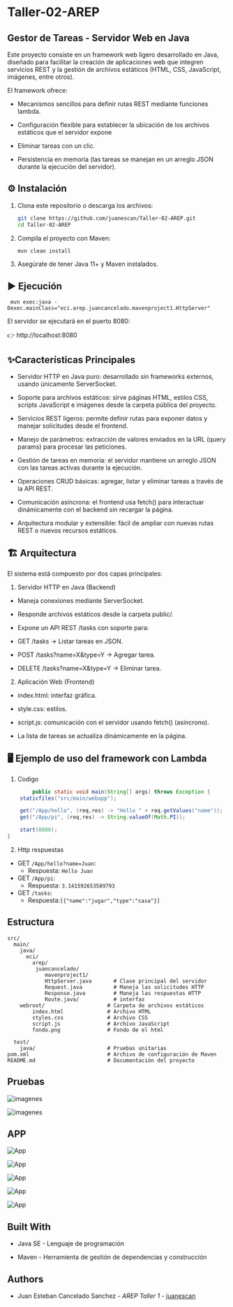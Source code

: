 # Taller-02-AREP

## Gestor de Tareas - Servidor Web en Java

Este proyecto consiste en un framework web ligero desarrollado en Java, diseñado para facilitar la creación de aplicaciones web que integren servicios REST y la gestión de archivos estáticos (HTML, CSS, JavaScript, imágenes, entre otros).

El framework ofrece:

- Mecanismos sencillos para definir rutas REST mediante funciones lambda.

- Configuración flexible para establecer la ubicación de los archivos estáticos que el servidor expone

- Eliminar tareas con un clic.

- Persistencia en memoria (las tareas se manejan en un arreglo JSON durante la ejecución del servidor).

## ⚙️ Instalación

1. Clona este repositorio o descarga los archivos:  
   ```bash
   git clone https://github.com/juanescan/Taller-02-AREP.git
   cd Taller-02-AREP
2. Compila el proyecto con Maven:
   ```bash
   mvn clean install
3. Asegúrate de tener Java 11+ y Maven instalados.
## ▶️ Ejecución
     mvn exec:java -Dexec.mainClass="eci.arep.juancancelado.mavenproject1.HttpServer"

 El servidor se ejecutará en el puerto 8080:
 
 👉 http://localhost:8080

 ## ✨Características Principales

 - Servidor HTTP en Java puro: desarrollado sin frameworks externos, usando únicamente ServerSocket.
 
 - Soporte para archivos estáticos: sirve páginas HTML, estilos CSS, scripts JavaScript e imágenes desde la carpeta pública del proyecto.

 - Servicios REST ligeros: permite definir rutas para exponer datos y manejar solicitudes desde el frontend.

 - Manejo de parámetros: extracción de valores enviados en la URL (query params) para procesar las peticiones.

 - Gestión de tareas en memoria: el servidor mantiene un arreglo JSON con las tareas activas durante la ejecución.

 - Operaciones CRUD básicas: agregar, listar y eliminar tareas a través de la API REST.

 - Comunicación asíncrona: el frontend usa fetch() para interactuar dinámicamente con el backend sin recargar la página.

 - Arquitectura modular y extensible: fácil de ampliar con nuevas rutas REST o nuevos recursos estáticos. 


 ## 🏗️ Arquitectura

El sistema está compuesto por dos capas principales:

1. Servidor HTTP en Java (Backend)

- Maneja conexiones mediante ServerSocket.

- Responde archivos estáticos desde la carpeta public/.

- Expone un API REST /tasks con soporte para:

- GET /tasks → Listar tareas en JSON.

- POST /tasks?name=X&type=Y → Agregar tarea.

- DELETE /tasks?name=X&type=Y → Eliminar tarea.

2. Aplicación Web (Frontend)
- index.html: interfaz gráfica.

- style.css: estilos.

- script.js: comunicación con el servidor usando fetch() (asíncrono).

- La lista de tareas se actualiza dinámicamente en la página. 

## 🖥️ Ejemplo de uso del framework con Lambda
1. Codigo
```java
        public static void main(String[] args) throws Exception {
    staticfiles("src/main/webapp");

    get("/App/hello", (req,res) -> "Hello " + req.getValues("name"));
    get("/App/pi", (req,res) -> String.valueOf(Math.PI));

    start(8080);
} 
```

2. Http respuestas
- GET `/App/hello?name=Juan`:
   - Respuesta: `Hello Juan`
- GET `/App/pi`:
    - Respuesta: `3.141592653589793`     
- GET `/tasks`:
    - Respuesta:`[{"name":"jugar","type":"casa"}]` 

## Estructura 
```
src/
  main/
    java/
      eci/
        arep/
         juancancelado/ 
            mavenproject1/
            HttpServer.java       # Clase principal del servidor
            Request.java          # Maneja las solicitudes HTTP
            Response.java         # Maneja las respuestas HTTP
            Route.java/           # interfaz
    webroot/                    # Carpeta de archivos estáticos             
        index.html              # Archivo HTML
        styles.css              # Archivo CSS
        script.js               # Archivo JavaScript
        fondo.png               # Fondo de el html

  test/
    java/                       # Pruebas unitarias
pom.xml                         # Archivo de configuración de Maven
README.md                       # Documentación del proyecto

```

## Pruebas
 
 ![imagenes](/imagenes/prueba1.png)

![imagenes](/imagenes/prueba2.png)

## APP

![App](/imagenes/APP1.png)

![App](/imagenes/APP2.png)

![App](/imagenes/APP3.png)

![App](/imagenes/APP4.png) 

![App](/imagenes/APP5.png) 

## Built With

- Java SE - Lenguaje de programación

- Maven - Herramienta de gestión de dependencias y construcción

## Authors 
- Juan Esteban Cancelado Sanchez - *AREP* *Taller 1* - [juanescan](https://github.com/juanescan)